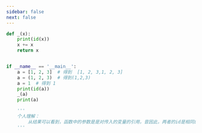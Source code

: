 ```yaml
---
sidebar: false
next: false
---
```

<BlogInfo/>






```python
def _(x):
    print(id(x))
    x += x
    return x


if __name__ == '__main__':
    a = [1, 2, 3]  # 得到  [1, 2, 3,1, 2, 3]
    a = (1, 2, 3)  # 得到(1,2,3)
    a = 1  # 得到 1
    print(id(a))
    _(a)
    print(a)

    '''
    个人理解：
        从结果可以看到，函数中的参数是是对传入的变量的引用，音因此，两者的id是相同的
    '''



```






<ActionBox />
        
<style>#top-box {margin-top:0.5rem!important;}</style>